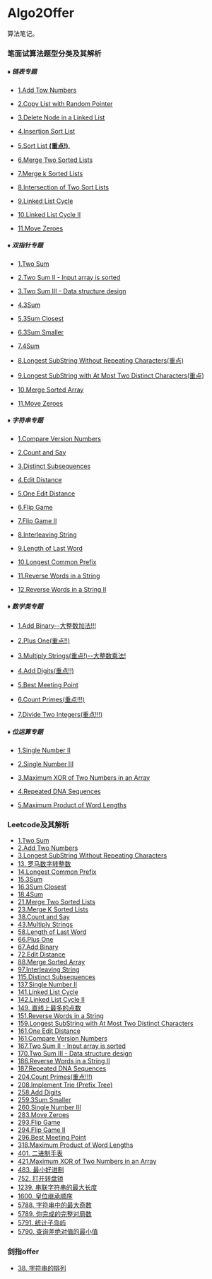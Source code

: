 # Algo2Offer

算法笔记。

### 笔面试算法题型分类及其解析

##### ♦ 链表专题

* [1.Add Tow Numbers](seiei/algo/专项算法/链表专题/1_Add_Two_Numbers.md)

* [2.Copy List with Random Pointer](seiei/algo/专项算法/链表专题/2_Copy_List_With_Random_Pointer.md)

* [3.Delete Node in a Linked List](seiei/algo/专项算法/链表专题/3_Delete_Node_In_A_Linked_List.md)

* [4.Insertion Sort List](seiei/algo/专项算法/链表专题/4_Insertion_Sort_List.md)

* [5.Sort List **(重点!)**.](seiei/algo/专项算法/链表专题/5_Sort_List.md)

* [6.Merge Two Sorted Lists](seiei/algo/专项算法/链表专题/6_Merge_Two_Sorted_Lists.md)

* [7.Merge k Sorted Lists](seiei/algo/专项算法/链表专题/7_Merge_k_Sorted_Lists.md)

* [8.Intersection of Two Sort Lists](seiei/algo/专项算法/链表专题/8_Intersection_of_Two_Sorted_Linked_Lists.md)

* [9.Linked List Cycle](seiei/algo/专项算法/链表专题/9_Linked_List_Cycle.md)

* [10.Linked List Cycle II](seiei/algo/专项算法/链表专题/10_Linked_List_Cycle_II.md)

* [11.Move Zeroes](seiei/algo/专项算法/双指针专题/11_Move_Zeroes.md)

##### ♦ 双指针专题

* [1.Two Sum](seiei/algo/专项算法/双指针专题/1_Two_Sum.md)

* [2.Two Sum II - Input array is sorted](seiei/algo/专项算法/双指针专题/2_Two_Sum_II.md)

* [3.Two Sum III - Data structure design](seiei/algo/专项算法/双指针专题/3_Two_Sum_III.md)

* [4.3Sum](seiei/algo/专项算法/双指针专题/4_3Sum.md)

* [5.3Sum Closest](seiei/algo/专项算法/双指针专题/5_3Sum_Closest.md)

* [6.3Sum Smaller](seiei/algo/专项算法/双指针专题/6_3Sum_Smaller.md)

* [7.4Sum](seiei/algo/专项算法/双指针专题/7.4Sum.md)

* [8.Longest SubString Without Repeating Characters(重点)](seiei/algo/专项算法/双指针专题/8_Longest_SubString_Without_Repeating_Characters.md)

* [9.Longest SubString with At Most Two Distinct Characters(重点)](seiei/algo/专项算法/双指针专题/9_Longest_SubString_with_At_Most_Two_Distinct_Characters.md)

* [10.Merge Sorted Array](seiei/algo/专项算法/双指针专题/10_Merge_Sorted_Array.md)

* [11.Move Zeroes](seiei/algo/专项算法/双指针专题/11_Move_Zeroes.md)

##### ♦ 字符串专题

* [1.Compare Version Numbers](seiei/algo/专项算法/字符串专题/1_Compare_Version_Numbers.md)

* [2.Count and Say](seiei/algo/专项算法/字符串专题/2_Count_and_Say.md)

* [3.Distinct Subsequences](seiei/algo/专项算法/字符串专题/3_Distinct_Subsequences.md)

* [4.Edit Distance](seiei/algo/专项算法/字符串专题/4_Edit_Distance.md)

* [5.One Edit Distance](seiei/algo/专项算法/字符串专题/5_One_Edit_Distance.md)

* [6.Flip Game](seiei/algo/专项算法/字符串专题/6_Flip_Game.md)

* [7.Flip Game II](seiei/algo/专项算法/字符串专题/7_Flip_Game_II.md)

* [8.Interleaving String](seiei/algo/专项算法/字符串专题/8_Interleaving_String.md)

* [9.Length of Last Word](seiei/algo/专项算法/字符串专题/9_Length_of_Last_Word.md)

* [10.Longest Common Prefix](seiei/algo/专项算法/字符串专题/10_Longest_Common_Prefix.md)

* [11.Reverse Words in a String](seiei/algo/专项算法/字符串专题/11_Reverse_Words_in_a_String.md)

* [12.Reverse Words in a String II](seiei/algo/专项算法/字符串专题/12_Reverse_Words_in_a_String_II.md)

##### ♦ 数学类专题

* [1.Add Binary--大整数加法!!!](seiei/algo/专项算法/数学类专题/1_Add_Binary_大整数加法!!!.md)

* [2.Plus One(重点!!)](seiei/algo/专项算法/数学类专题/2_Plus_One(重点!!).md)

* [3.Multiply Strings(重点!)--大整数乘法!](seiei/algo/专项算法/数学类专题/3_Multiply_Strings(重点!)--大整数乘法!.md)

* [4.Add Digits(重点!!)](seiei/algo/专项算法/数学类专题/4_Add_Digits(重点!!).md)

* [5.Best Meeting Point](seiei/algo/专项算法/数学类专题/5_Best_Meeting_Point.md)

* [6.Count Primes(重点!!!)](seiei/algo/专项算法/数学类专题/6_Count_Primes(重点!!!).md)

* [7.Divide Two Integers(重点!!!)](seiei/algo/专项算法/数学类专题/7_Divide_Two_Integers(重点!!!).md)

##### ♦ 位运算专题

* [1.Single Number II](seiei/algo/专项算法/位运算专题/1_Single_Number_II.md)

* [2.Single Number III](seiei/algo/专项算法/位运算专题/2_Single_Number_III.md)

* [3.Maximum XOR of Two Numbers in an Array](seiei/algo/专项算法/位运算专题/3_Maximum_XOR_of_Two_Numbers_in_an_Array.md)

* [4.Repeated DNA Sequences](seiei/algo/专项算法/位运算专题/4_Repeated_DNA_Sequences.md)

* [5.Maximum Product of Word Lengths](seiei/algo/专项算法/位运算专题/5_Maximum_Product_of_Word_Lengths.md)

### Leetcode及其解析

* [1.Two Sum](seiei/algo/专项算法/双指针专题/1_Two_Sum.md)
* [2.Add Two Numbers](seiei/algo/专项算法/链表专题/1_Add_Two_Numbers.md)
* [3.Longest SubString Without Repeating Characters](seiei/algo/专项算法/双指针专题/8_Longest_SubString_Without_Repeating_Characters.md)
* [13. 罗马数字转整数](seiei/algo/leetcode/13_罗马数字转整数.md)
* [14.Longest Common Prefix](seiei/algo/专项算法/字符串专题/10_Longest_Common_Prefix.md)
* [15.3Sum](seiei/algo/专项算法/双指针专题/4_3Sum.md)
* [16.3Sum Closest](seiei/algo/专项算法/双指针专题/5_3Sum_Closest.md)
* [18.4Sum](seiei/algo/专项算法/双指针专题/7.4Sum.md)
* [21.Merge Two Sorted Lists](seiei/algo/专项算法/链表专题/6_Merge_Two_Sorted_Lists.md)
* [23.Merge K Sorted Lists](seiei/algo/专项算法/链表专题/7_Merge_k_Sorted_Lists.md)
* [38.Count and Say](seiei/algo/专项算法/字符串专题/2_Count_and_Say.md)
* [43.Multiply Strings](seiei/algo/专项算法/数学类专题/3_Multiply_Strings(重点!)--大整数乘法!.md)
* [58.Length of Last Word](seiei/algo/专项算法/字符串专题/9_Length_of_Last_Word.md)
* [66.Plus One](seiei/algo/专项算法/数学类专题/2_Plus_One(重点!!).md)
* [67.Add Binary](seiei/algo/专项算法/数学类专题/1_Add_Binary_大整数加法!!!.md)
* [72.Edit Distance](seiei/algo/专项算法/字符串专题/4_Edit_Distance.md)
* [88.Merge Sorted Array](seiei/algo/专项算法/双指针专题/10_Merge_Sorted_Array.md)
* [97.Interleaving String](seiei/algo/专项算法/字符串专题/8_Interleaving_String.md)
* [115.Distinct Subsequences](seiei/algo/专项算法/字符串专题/3_Distinct_Subsequences.md)
* [137.Single Number II](seiei/algo/专项算法/位运算专题/1_Single_Number_II.md)
* [141.Linked List Cycle](seiei/algo/专项算法/链表专题/9_Linked_List_Cycle.md)
* [142.Linked List Cycle II](seiei/algo/专项算法/链表专题/10_Linked_List_Cycle_II.md)
* [149. 直线上最多的点数](seiei/algo/leetcode/149_直线上最多的点数.md)
* [151.Reverse Words in a String](seiei/algo/专项算法/字符串专题/11_Reverse_Words_in_a_String.md)
* [159.Longest SubString with At Most Two Distinct Characters](seiei/algo/专项算法/双指针专题/9_Longest_SubString_with_At_Most_Two_Distinct_Characters.md)
* [161.One Edit Distance](seiei/algo/专项算法/字符串专题/5_One_Edit_Distance.md)
* [161.Compare Version Numbers](seiei/algo/专项算法/字符串专题/1_Compare_Version_Numbers.md)
* [167.Two Sum II - Input array is sorted](seiei/algo/专项算法/双指针专题/2_Two_Sum_II.md)
* [170.Two Sum III - Data structure design](seiei/algo/专项算法/双指针专题/3_Two_Sum_III.md)
* [186.Reverse Words in a String II](seiei/algo/专项算法/字符串专题/12_Reverse_Words_in_a_String_II.md)
* [187.Repeated DNA Sequences](seiei/algo/专项算法/位运算专题/4_Repeated_DNA_Sequences.md)
* [204.Count Primes(重点!!!)](seiei/algo/专项算法/数学类专题/6_Count_Primes(重点!!!).md)
* [208.Implement Trie (Prefix Tree)](seiei/algo/leetcode/208_Implement_Trie.md)
* [258.Add Digits](seiei/algo/专项算法/数学类专题/4_Add_Digits(重点!!).md)
* [259.3Sum Smaller](seiei/algo/专项算法/双指针专题/6_3Sum_Smaller.md)
* [260.Single Number III](seiei/algo/专项算法/位运算专题/2_Single_Number_III.md)
* [283.Move Zeroes](seiei/algo/专项算法/双指针专题/11_Move_Zeroes.md)
* [293.Flip Game](seiei/algo/专项算法/字符串专题/6_Flip_Game.md)
* [294.Flip Game II](seiei/algo/专项算法/字符串专题/7_Flip_Game_II.md)
* [296.Best Meeting Point](seiei/algo/专项算法/数学类专题/5_Best_Meeting_Point.md)
* [318.Maximum Product of Word Lengths](seiei/algo/专项算法/位运算专题/5_Maximum_Product_of_Word_Lengths.md)
* [401. 二进制手表](seiei/algo/leetcode/401_二进制手表.md)
* [421.Maximum XOR of Two Numbers in an Array](seiei/algo/专项算法/位运算专题/3_Maximum_XOR_of_Two_Numbers_in_an_Array.md)
* [483. 最小好进制](seiei/algo/leetcode/493_最小好进制.md)
* [752. 打开转盘锁](seiei/algo/leetcode/752_打开转盘锁.md)
* [1239. 串联字符串的最大长度](seiei/algo/leetcode/1239_串联字符串的最大长度.md)
* [1600. 皇位继承顺序](seiei/algo/leetcode/1600_皇位继承顺序.md)
* [5788. 字符串中的最大奇数](seiei/algo/leetcode/5788_字符串中的最大奇数.md)
* [5789. 你完成的完整对局数](seiei/algo/leetcode/5789_你完成的完整对局数.md)
* [5791. 统计子岛屿](seiei/algo/leetcode/5791_统计子岛屿.md)
* [5790. 查询差绝对值的最小值](seiei/algo/leetcode/5790_查询差绝对值的最小值.md)

### 剑指offer

* [38. 字符串的排列](seiei/algo/sword2offer/38_字符串的排列.md)